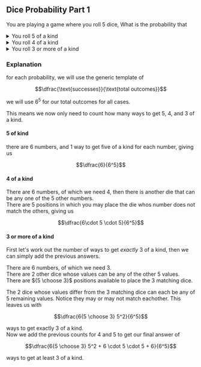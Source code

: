 ## Dice Probability Part 1
You are playing a game where you roll $5$ dice,
What is the probability that
<details>
  $$\dfrac{6}{6^5}$$
  <summary>You roll 5 of a kind</summary>
</details>

<details>
  $$\dfrac{6 \cdot 5 \cdot 5}{6^5}$$
  <summary>You roll 4 of a kind</summary>
</details>

<details>
  $$\dfrac{6{5 \choose 3} 5^2 + 6\cdot 5^2 + 6}{6^5}$$
  <summary>You roll 3 or more of a kind</summary>
</details>

### Explanation
for each probability, we will use the generic template of
```math
\dfrac{\text{successes}}{\text{total outcomes}}
```
we will use $6^5$ for our total outcomes for all cases.  

This means we now only need to count how many ways to get 5, 4, and 3 of a kind.
#### 5 of kind
there are $6$ numbers, and $1$ way to get five of a kind for each number, giving us
```math
\dfrac{6}{6^5}
```
#### 4 of a kind
There are $6$ numbers, of which we need $4$, then there is another die that can be any one of the $5$ other numbers.  
There are $5$ positions in which you may place the die whos number does not match the others, giving us
```math
\dfrac{6\cdot 5 \cdot 5}{6^5}
```
#### 3 or more of a kind
First let's work out the number of ways to get *exactly* $3$ of a kind, then we can simply add the previous answers.  

  
There are $6$ numbers, of which we need $3$.  
There are $2$ other dice whose values can be any of the other $5$ values.  
There are ${5 \choose 3}$ positions available to place the $3$ matching dice.  

  
The $2$ dice whose values differ from the $3$ matching dice can each be any of $5$ remaining values.  Notice they may or may not match eachother.  This leaves us with
```math
\dfrac{6{5 \choose 3} 5^2}{6^5}
```
ways to get exactly $3$ of a kind.   
Now we add the previous counts for $4$ and $5$ to get our final answer of
```math
\dfrac{6{5 \choose 3} 5^2 + 6 \cdot 5 \cdot 5 + 6}{6^5}
```
ways to get at least $3$ of a kind.
